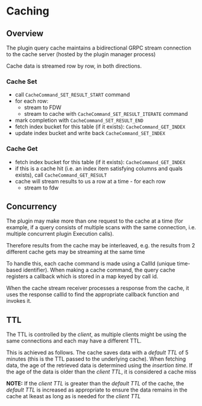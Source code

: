 # Caching

## Overview
The plugin query cache maintains a bidirectional GRPC stream connection to the cache server (hosted by the plugin manager process)

Cache data is streamed row by row, in both directions.

### Cache Set
- call `CacheCommand_SET_RESULT_START` command
- for each row:
  - stream to FDW
  - stream to cache with `CacheCommand_SET_RESULT_ITERATE` command
- mark completion with `CacheCommand_SET_RESULT_END`
- fetch index bucket for this table (if it exists): `CacheCommand_GET_INDEX`
- update index bucket and write back `CacheCommand_SET_INDEX`

### Cache Get
- fetch index bucket for this table (if it exists): `CacheCommand_GET_INDEX`
- if this is a cache hit (i.e. an index item satisfying columns and quals exists), call `CacheCommand_GET_RESULT`
- cache will stream results to us a row at a time - for each row 
  - stream to fdw

## Concurrency
The plugin may make more than one request to the cache at a time (for example, if a query consists of multiple scans 
with the same connection, i.e. multiple concurrent plugin Execution calls). 

Therefore results from the cache may be interleaved, e.g. the results from 2 different cache gets may be streaming 
at the same time    

To handle this, each cache command is made using a CallId (unique time-based identifier). When making a cache command, 
the query cache registers a callback which is stored in a map keyed by call id.

When the cache stream receiver processes a response from the cache, it uses the response callId to find the appropriate 
callback function and invokes it.   

## TTL

The TTL is controlled by the _client_, as multiple clients might be using the same connections and each may have a different TTL.

This is achieved as follows. The cache saves data with a _default TTL_ of 5 minutes (this is the TTL passed to the underlying cache).
When fetching data, the age of the retrieved data is determined using the _insertion time_.
If the age of the data is older than the _client TTL_, it is considered a cache miss

**NOTE:** If the _client TTL_ is greater than the _default TTL_ of the cache, the _default TTL_ is increased as 
appropriate to ensure the data remains in the cache at lkeast as long as is needed for the _client TTL_  
